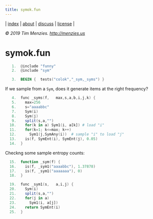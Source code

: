 ```yaml
---
title: symok.fun
---
```




| [index](/fun/index) | [about](/fun/ABOUT) |  [discuss](http://github.com/timm/fun/issues) | [license](/fun/LICENSE) |

<em> &copy; 2019 Tim Menzies. http://menzies.us</em>

# symok.fun

```awk
   1.  @include "funny"
   2.  @include "sym"
```

```awk
   3.  BEGIN {  tests("colok","_sym,_syms") }
```

If we sample from a `Sym`, does it generate
items at the right frequency?

```awk
   4.  func _syms(f,   max,s,a,b,i,j,k) {
   5.    max=256
   6.    s="aaaabbc"
   7.    Sym(i)
   8.    Sym(j)
   9.    split(s,a,"")
  10.    for(k in a) Sym1(i, a[k]) # load "i"
  11.    for(k=1; k<=max; k++) 
  12.      Sym1(j,SymAny(i))  # sample "i" to load "j"
  13.    is(f, SymEnt(i), SymEnt(j), 0.05)
  14.  }
```

Checkng some sample entropy counts:

```awk
  15.  function _sym(f) {
  16.    is(f, _sym1("aaaabbc"), 1.37878) 
  17.    is(f, _sym1("aaaaaaa"), 0)
  18.  }
```

```awk
  19.  func _sym1(s,   a,i,j) {
  20.    Sym(i)
  21.    split(s,a,"")
  22.    for(j in a) 
  23.      Sym1(i, a[j])
  24.    return SymEnt(i)
  25.  }
```
